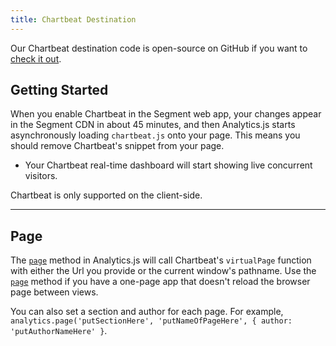 ```yaml
---
title: Chartbeat Destination
---
```


Our Chartbeat destination code is open-source on GitHub if you want to [check it out](https://github.com/segment-integrations/analytics.js-integration-chartbeat).

## Getting Started

When you enable Chartbeat in the Segment web app, your changes appear in the Segment CDN in about 45 minutes, and then Analytics.js starts asynchronously loading `chartbeat.js` onto your page. This means you should remove Chartbeat's snippet from your page.
+ Your Chartbeat real-time dashboard will start showing live concurrent visitors.

Chartbeat is only supported on the client-side.

- - -


## Page

The [`page`](/docs/connections/spec/page/) method in Analytics.js will call Chartbeat's `virtualPage` function with either the Url you provide or the current window's pathname. Use the [`page`](/docs/connections/spec/page/) method if you have a one-page app that doesn't reload the browser page between views.

You can also set a section and author for each page. For example, `analytics.page('putSectionHere', 'putNameOfPageHere', { author: 'putAuthorNameHere' }`.
